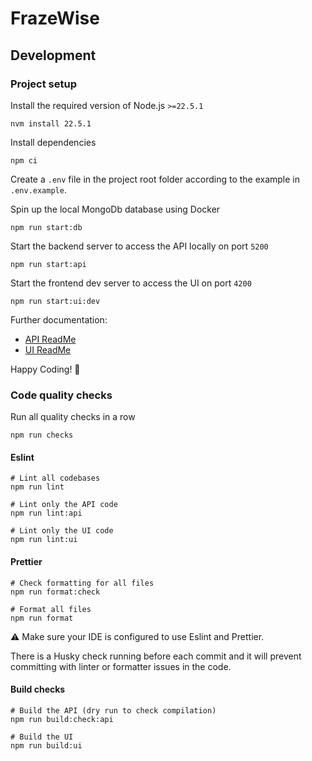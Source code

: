 # FrazeWise

## Development

### Project setup

Install the required version of Node.js `>=22.5.1`

```shell
nvm install 22.5.1
```

Install dependencies

```shell
npm ci
```

Create a `.env` file in the project root folder according to the example in `.env.example`.

Spin up the local MongoDb database using Docker

```shell
npm run start:db
```

Start the backend server to access the API locally on port `5200`

```shell
npm run start:api
```

Start the frontend dev server to access the UI on port `4200`

```shell
npm run start:ui:dev
```

Further documentation:

- [API ReadMe](./api/README.md)
- [UI ReadMe](./ui/README.md)

Happy Coding! 🚀

### Code quality checks

Run all quality checks in a row

```shell
npm run checks
```

#### Eslint

```shell
# Lint all codebases
npm run lint

# Lint only the API code
npm run lint:api

# Lint only the UI code
npm run lint:ui
```

#### Prettier

```shell
# Check formatting for all files
npm run format:check

# Format all files
npm run format
```

⚠️ Make sure your IDE is configured to use Eslint and Prettier.

There is a Husky check running before each commit and it will prevent committing with linter or formatter issues in the code.

#### Build checks

```shell
# Build the API (dry run to check compilation)
npm run build:check:api

# Build the UI
npm run build:ui
```
